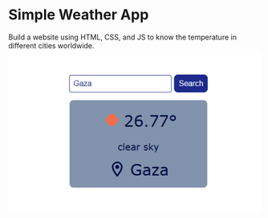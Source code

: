 # Simple Weather App
Build a website using HTML, CSS, and JS to know the temperature in different cities worldwide.
![Preview design](/imges/preview.png)

